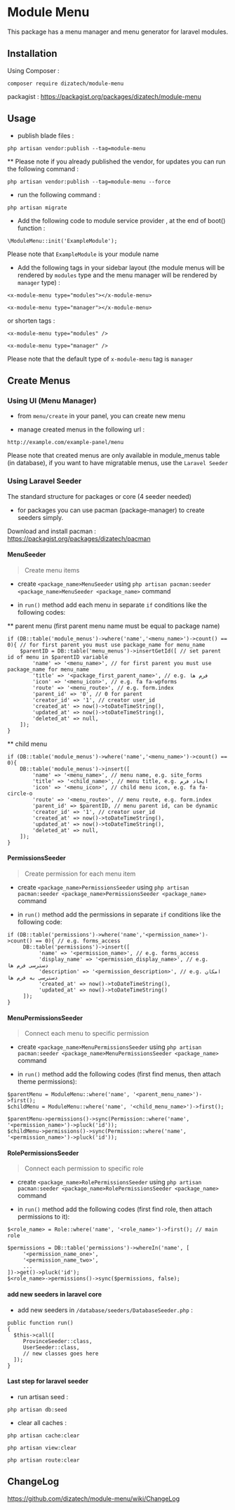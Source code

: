 # Module Menu

This package has a menu manager and menu generator for 
laravel modules.

## Installation

Using Composer :

`composer require dizatech/module-menu`

packagist : https://packagist.org/packages/dizatech/module-menu

## Usage

* publish blade files :

`php artisan vendor:publish --tag=module-menu`

** Please note if you already published the vendor, for updates you can run the following command :

`php artisan vendor:publish --tag=module-menu --force`

* run the following command :

`php artisan migrate`

* Add the following code to module service provider , at the end of
   boot() function :
   
`\ModuleMenu::init('ExampleModule');`

Please note that `ExampleModule` is your module name

* Add the following tags in your sidebar layout 
  (the module menus will be rendered by `modules` type
   and the menu manager will be rendered by `manager` type) :

`<x-module-menu type="modules"></x-module-menu>`

`<x-module-menu type="manager"></x-module-menu>`

or shorten tags :

`<x-module-menu type="modules" />`

`<x-module-menu type="manager" />`

Please note that the default type of `x-module-menu` tag is `manager`

## Create Menus

### Using UI (Menu Manager)

* from `menu/create` in your panel, you can create new menu
  
* manage created menus in the following url :

`http://example.com/example-panel/menu`

Please note that created menus are only available in module_menus table (in database), 
if you want to have migratable menus, use the `Laravel Seeder` 

### Using Laravel Seeder

The standard structure for packages or core (4 seeder needed)

* for packages you can use pacman (package-manager) to create seeders simply.

Download and install pacman : https://packagist.org/packages/dizatech/pacman

#### MenuSeeder

> Create menu items

* create `<package_name>MenuSeeder` using
  `php artisan pacman:seeder <package_name>MenuSeeder <package_name>` command

* in `run()` method add each menu in separate `if` conditions like the following codes:

** parent menu (first parent menu name must be equal to package name)

```
if (DB::table('module_menus')->where('name','<menu_name>')->count() == 0){ // for first parent you must use package_name for menu_name
    $parentID = DB::table('menu_menus')->insertGetId([ // set parent id of menu in $parentID variable
        'name' => '<menu_name>', // for first parent you must use package_name for menu_name
        'title' => '<package_first_parent_name>', // e.g. فرم ها
        'icon' => '<menu_icon>', // e.g. fa fa-wpforms
        'route' => '<menu_route>', // e.g. form.index
        'parent_id' => '0', // 0 for parent
        'creator_id' => '1', // creator user_id
        'created_at' => now()->toDateTimeString(), 
        'updated_at' => now()->toDateTimeString(),
        'deleted_at' => null,
    ]);
}
```

** child menu

```
if (DB::table('module_menus')->where('name','<menu_name>')->count() == 0){
    DB::table('module_menus')->insert([
        'name' => '<menu_name>', // menu name, e.g. site_forms
        'title' => '<child_name>', // menu title, e.g. ایجاد فرم
        'icon' => '<menu_icon>', // child menu icon, e.g. fa fa-circle-o
        'route' => '<menu_route>', // menu route, e.g. form.index
        'parent_id' => $parentID, // menu parent id, can be dynamic
        'creator_id' => '1', // creator user_id
        'created_at' => now()->toDateTimeString(),
        'updated_at' => now()->toDateTimeString(),
        'deleted_at' => null,
    ]);
}
```

#### PermissionsSeeder

> Create permission for each menu item

* create `<package_name>PermissionsSeeder` using
  `php artisan pacman:seeder <package_name>PermissionsSeeder <package_name>` command

* in `run()` method add the permissions in separate `if` conditions like the following code:

```
if (DB::table('permissions')->where('name','<permission_name>')->count() == 0){ // e.g. forms_access 
     DB::table('permissions')->insert([
          'name' => '<permission_name>', // e.g. forms_access 
          'display_name' => '<permission_display_name>', // e.g. دسترسی فرم ها
          'description' => '<permission_description>', // e.g. امکان دسترسی به فرم ها
          'created_at' => now()->toDateTimeString(),
          'updated_at' => now()->toDateTimeString()
     ]);
}
```

#### MenuPermissionsSeeder

> Connect each menu to specific permission

* create `<package_name>MenuPermissionsSeeder` using 
  `php artisan pacman:seeder <package_name>MenuPermissionsSeeder <package_name>` command
  
* in `run()` method add the following codes (first find menus, then attach theme permissions):

```
$parentMenu = ModuleMenu::where('name', '<parent_menu_name>')->first();
$childMenu = ModuleMenu::where('name', '<child_menu_name>')->first();

$parentMenu->permissions()->sync(Permission::where('name', '<permission_name>')->pluck('id'));
$childMenu->permissions()->sync(Permission::where('name', '<permission_name>')->pluck('id'));
```

#### RolePermissionsSeeder

> Connect each permission to specific role

* create `<package_name>RolePermissionsSeeder` using
  `php artisan pacman:seeder <package_name>RolePermissionsSeeder <package_name>` command

* in `run()` method add the following codes (first find role, then attach permissions to it):

```
$<role_name> = Role::where('name', '<role_name>')->first(); // main role

$permissions = DB::table('permissions')->whereIn('name', [
     '<permission_name_one>',
     '<permission_name_two>',
     ...
])->get()->pluck('id');
$<role_name>->permissions()->sync($permissions, false);
```

#### add new seeders in laravel core

* add new seeders in `/database/seeders/DatabaseSeeder.php` :

```
public function run()
{
  $this->call([
     ProvinceSeeder::class,
     UserSeeder::class,
     // new classes goes here
  ]);
}
```

#### Last step for laravel seeder

* run artisan seed :

`php artisan db:seed`

* clear all caches :

`php artisan cache:clear`

`php artisan view:clear`

`php artisan route:clear`

## ChangeLog

https://github.com/dizatech/module-menu/wiki/ChangeLog
